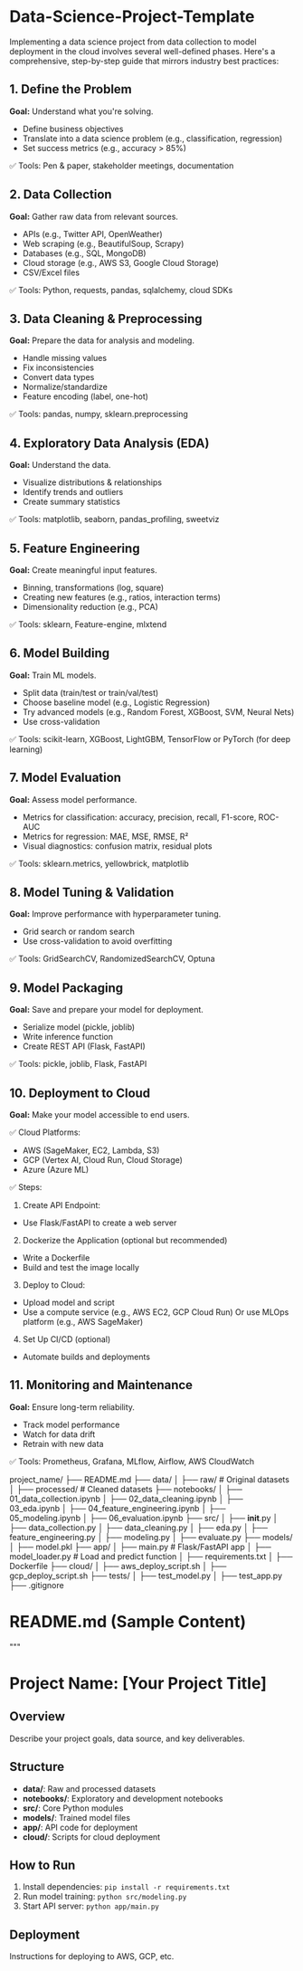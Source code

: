 # Data-Science-Project-Template
Implementing a data science project from data collection to model deployment in the cloud involves several well-defined phases. Here's a comprehensive, step-by-step guide that mirrors industry best practices:

## 1. Define the Problem
**Goal:** Understand what you're solving.
- Define business objectives
- Translate into a data science problem (e.g., classification, regression)
- Set success metrics (e.g., accuracy > 85%)
  
✅ Tools: Pen & paper, stakeholder meetings, documentation

## 2. Data Collection
**Goal:** Gather raw data from relevant sources.
- APIs (e.g., Twitter API, OpenWeather)
- Web scraping (e.g., BeautifulSoup, Scrapy)
- Databases (e.g., SQL, MongoDB)
- Cloud storage (e.g., AWS S3, Google Cloud Storage)
- CSV/Excel files
  
✅ Tools: Python, requests, pandas, sqlalchemy, cloud SDKs

## 3. Data Cleaning & Preprocessing
**Goal:** Prepare the data for analysis and modeling.
- Handle missing values
- Fix inconsistencies
- Convert data types
- Normalize/standardize
- Feature encoding (label, one-hot)

✅ Tools: pandas, numpy, sklearn.preprocessing

## 4. Exploratory Data Analysis (EDA)
**Goal:** Understand the data.
- Visualize distributions & relationships
- Identify trends and outliers
- Create summary statistics

✅ Tools: matplotlib, seaborn, pandas_profiling, sweetviz

## 5. Feature Engineering
**Goal:** Create meaningful input features.
- Binning, transformations (log, square)
- Creating new features (e.g., ratios, interaction terms)
- Dimensionality reduction (e.g., PCA)

✅ Tools: sklearn, Feature-engine, mlxtend

## 6. Model Building
**Goal:** Train ML models.
- Split data (train/test or train/val/test)
- Choose baseline model (e.g., Logistic Regression)
- Try advanced models (e.g., Random Forest, XGBoost, SVM, Neural Nets)
- Use cross-validation

✅ Tools: scikit-learn, XGBoost, LightGBM, TensorFlow or PyTorch (for deep learning)

## 7. Model Evaluation
**Goal:** Assess model performance.
- Metrics for classification: accuracy, precision, recall, F1-score, ROC-AUC
- Metrics for regression: MAE, MSE, RMSE, R²
- Visual diagnostics: confusion matrix, residual plots

✅ Tools: sklearn.metrics, yellowbrick, matplotlib

## 8. Model Tuning & Validation
**Goal:** Improve performance with hyperparameter tuning.
- Grid search or random search
- Use cross-validation to avoid overfitting

✅ Tools: GridSearchCV, RandomizedSearchCV, Optuna

## 9. Model Packaging
**Goal:** Save and prepare your model for deployment.
- Serialize model (pickle, joblib)
- Write inference function
- Create REST API (Flask, FastAPI)

✅ Tools: pickle, joblib, Flask, FastAPI

## 10. Deployment to Cloud
**Goal:** Make your model accessible to end users.

✅ Cloud Platforms:
- AWS (SageMaker, EC2, Lambda, S3)
- GCP (Vertex AI, Cloud Run, Cloud Storage)
- Azure (Azure ML)

✅ Steps:
1. Create API Endpoint:
- Use Flask/FastAPI to create a web server
2. Dockerize the Application (optional but recommended)
- Write a Dockerfile
- Build and test the image locally
3. Deploy to Cloud:
- Upload model and script
- Use a compute service (e.g., AWS EC2, GCP Cloud Run) Or use MLOps platform (e.g., AWS SageMaker)
4. Set Up CI/CD (optional)
- Automate builds and deployments

## 11. Monitoring and Maintenance
**Goal:** Ensure long-term reliability.
- Track model performance
- Watch for data drift
- Retrain with new data

✅ Tools: Prometheus, Grafana, MLflow, Airflow, AWS CloudWatch




  
project_name/
├── README.md
├── data/
│   ├── raw/              # Original datasets
│   ├── processed/        # Cleaned datasets
├── notebooks/
│   ├── 01_data_collection.ipynb
│   ├── 02_data_cleaning.ipynb
│   ├── 03_eda.ipynb
│   ├── 04_feature_engineering.ipynb
│   ├── 05_modeling.ipynb
│   ├── 06_evaluation.ipynb
├── src/
│   ├── __init__.py
│   ├── data_collection.py
│   ├── data_cleaning.py
│   ├── eda.py
│   ├── feature_engineering.py
│   ├── modeling.py
│   ├── evaluate.py
├── models/
│   ├── model.pkl
├── app/
│   ├── main.py            # Flask/FastAPI app
│   ├── model_loader.py    # Load and predict function
│   ├── requirements.txt
│   ├── Dockerfile
├── cloud/
│   ├── aws_deploy_script.sh
│   ├── gcp_deploy_script.sh
├── tests/
│   ├── test_model.py
│   ├── test_app.py
├── .gitignore

# README.md (Sample Content)
"""
# Project Name: [Your Project Title]

## Overview
Describe your project goals, data source, and key deliverables.

## Structure
- **data/**: Raw and processed datasets
- **notebooks/**: Exploratory and development notebooks
- **src/**: Core Python modules
- **models/**: Trained model files
- **app/**: API code for deployment
- **cloud/**: Scripts for cloud deployment

## How to Run
1. Install dependencies: `pip install -r requirements.txt`
2. Run model training: `python src/modeling.py`
3. Start API server: `python app/main.py`

## Deployment
Instructions for deploying to AWS, GCP, etc.
